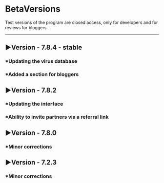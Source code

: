 # BetaVersions

Test versions of the program are closed access, only for developers and for reviews for bloggers.
***

## ▶Version - 7.8.4 - stable
### *Updating the virus database
### *Added a section for bloggers

## ▶Version - 7.8.2
### *Updating the interface
### *Ability to invite partners via a referral link

## ▶Version - 7.8.0
### *Minor corrections

## ▶Version - 7.2.3
### *Minor corrections


